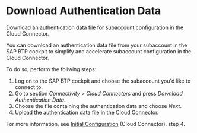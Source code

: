 <!-- loio256e0518dc2344f2bb6027231c9b96ef -->

# Download Authentication Data

Download an authentication data file for subaccount configuration in the Cloud Connector.

You can download an authentication data file from your subaccount in the SAP BTP cockpit to simplify and accelerate subaccount configuration in the Cloud Connector.

To do so, perform the follwing steps:

1.  Log on to the SAP BTP cockpit and choose the subaccount you'd like to connect to.
2.  Go to section *Connectivity* \> *Cloud Connectors* and press *Download Authentication Data*.
3.  Choose the file containing the authentication data and choose *Next*.
4.  Upload the authentication data file in the Cloud Connector.

For more information, see [Initial Configuration](initial-configuration-db9170a.md) \(Cloud Connector\), step 4.

